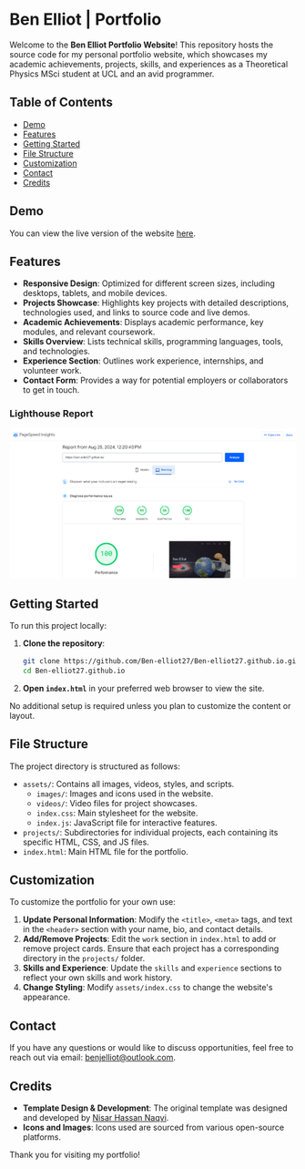 # Ben Elliot | Portfolio

Welcome to the **Ben Elliot Portfolio Website**! This repository hosts the source code for my personal portfolio website, which showcases my academic achievements, projects, skills, and experiences as a Theoretical Physics MSci student at UCL and an avid programmer.

## Table of Contents

- [Demo](#demo)
- [Features](#features)
- [Getting Started](#getting-started)
- [File Structure](#file-structure)
- [Customization](#customization)
- [Contact](#contact)
- [Credits](#credits)

## Demo

You can view the live version of the website [here](https://your-website-link).

## Features

- **Responsive Design**: Optimized for different screen sizes, including desktops, tablets, and mobile devices.
- **Projects Showcase**: Highlights key projects with detailed descriptions, technologies used, and links to source code and live demos.
- **Academic Achievements**: Displays academic performance, key modules, and relevant coursework.
- **Skills Overview**: Lists technical skills, programming languages, tools, and technologies.
- **Experience Section**: Outlines work experience, internships, and volunteer work.
- **Contact Form**: Provides a way for potential employers or collaborators to get in touch.

### Lighthouse Report

![Lighthouse Report](/assets/images/lighthouse-report.png)

## Getting Started

To run this project locally:

1. **Clone the repository**:
   ```bash
   git clone https://github.com/Ben-elliot27/Ben-elliot27.github.io.git
   cd Ben-elliot27.github.io
   ```

2. **Open `index.html`** in your preferred web browser to view the site.

No additional setup is required unless you plan to customize the content or layout.

## File Structure

The project directory is structured as follows:

- `assets/`: Contains all images, videos, styles, and scripts.
  - `images/`: Images and icons used in the website.
  - `videos/`: Video files for project showcases.
  - `index.css`: Main stylesheet for the website.
  - `index.js`: JavaScript file for interactive features.
- `projects/`: Subdirectories for individual projects, each containing its specific HTML, CSS, and JS files.
- `index.html`: Main HTML file for the portfolio.

## Customization

To customize the portfolio for your own use:

1. **Update Personal Information**: Modify the `<title>`, `<meta>` tags, and text in the `<header>` section with your name, bio, and contact details.
2. **Add/Remove Projects**: Edit the `work` section in `index.html` to add or remove project cards. Ensure that each project has a corresponding directory in the `projects/` folder.
3. **Skills and Experience**: Update the `skills` and `experience` sections to reflect your own skills and work history.
4. **Change Styling**: Modify `assets/index.css` to change the website's appearance.

## Contact

If you have any questions or would like to discuss opportunities, feel free to reach out via email: [benjelliot@outlook.com](mailto:benjelliot@outlook.com).

## Credits

- **Template Design & Development**: The original template was designed and developed by [Nisar Hassan Naqvi](https://nisar.dev).
- **Icons and Images**: Icons used are sourced from various open-source platforms.

Thank you for visiting my portfolio!

